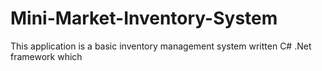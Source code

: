 # Mini-Market-Inventory-System
This application is a basic inventory management system written C# .Net framework which
